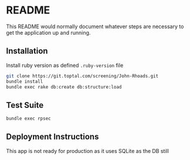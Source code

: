 # README

This README would normally document whatever steps are necessary to get the
application up and running.

## Installation

Install ruby version as defined `.ruby-version` file

```sh
git clone https://git.toptal.com/screening/John-Rhoads.git
bundle install
bundle exec rake db:create db:structure:load
```

## Test Suite

```sh
bundle exec rpsec
```

## Deployment Instructions

This app is not ready for production as it uses SQLite as the DB still

